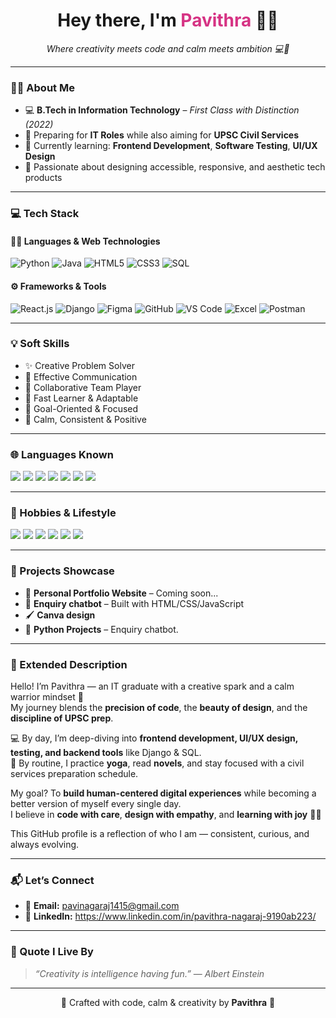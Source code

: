 <h1 align="center">Hey there, I'm <span style="color:#d63384;">Pavithra</span> 👩‍💻</h1>
<p align="center"><i>Where creativity meets code and calm meets ambition 💻🌸</i></p>

---

### 👩‍💻 About Me  
- 💻 **B.Tech in Information Technology** – *First Class with Distinction (2022)*  
- 🧠 Preparing for **IT Roles** while also aiming for **UPSC Civil Services**  
- 🌱 Currently learning: **Frontend Development**, **Software Testing**, **UI/UX Design**  
- 🎯 Passionate about designing accessible, responsive, and aesthetic tech products

---

### 💻 Tech Stack

#### 👩‍💻 Languages & Web Technologies  
![Python](https://img.shields.io/badge/Python-3776AB?style=flat-square&logo=python&logoColor=white)
![Java](https://img.shields.io/badge/Java-ED8B00?style=flat-square&logo=java&logoColor=white)
![HTML5](https://img.shields.io/badge/HTML5-e34c26?style=flat-square&logo=html5&logoColor=white)
![CSS3](https://img.shields.io/badge/CSS3-264de4?style=flat-square&logo=css3&logoColor=white)
![SQL](https://img.shields.io/badge/SQL-003B57?style=flat-square&logo=postgresql&logoColor=white)

#### ⚙️ Frameworks & Tools  
![React.js](https://img.shields.io/badge/React.js-61DAFB?style=flat-square&logo=react&logoColor=black)
![Django](https://img.shields.io/badge/Django-092E20?style=flat-square&logo=django&logoColor=white)
![Figma](https://img.shields.io/badge/Figma-F24E1E?style=flat-square&logo=figma&logoColor=white)
![GitHub](https://img.shields.io/badge/GitHub-181717?style=flat-square&logo=github&logoColor=white)
![VS Code](https://img.shields.io/badge/VSCode-007ACC?style=flat-square&logo=visual-studio-code&logoColor=white)
![Excel](https://img.shields.io/badge/Microsoft_Excel-217346?style=flat-square&logo=microsoft-excel&logoColor=white)
![Postman](https://img.shields.io/badge/Postman-FF6C37?style=flat-square&logo=postman&logoColor=white)

---

### 💡 Soft Skills
- ✨ Creative Problem Solver  
- 💬 Effective Communication  
- 🤝 Collaborative Team Player  
- 🧠 Fast Learner & Adaptable  
- 🎯 Goal-Oriented & Focused  
- 💖 Calm, Consistent & Positive

---

### 🌐 Languages Known
<p align="left">
  <img src="https://img.shields.io/badge/English-Fluent-blue?style=for-the-badge&logo=google-translate&logoColor=white"/>
  <img src="https://img.shields.io/badge/German-Intermediate-yellow?style=for-the-badge&logo=google-translate&logoColor=white"/>
  <img src="https://img.shields.io/badge/Tamil-Fluent-red?style=for-the-badge&logo=google-translate&logoColor=white"/>
  <img src="https://img.shields.io/badge/Kannada-Intermediate-yellow?style=for-the-badge&logo=google-translate&logoColor=white"/>
  <img src="https://img.shields.io/badge/Malayalam-Fluent-orange?style=for-the-badge&logo=google-translate&logoColor=white"/>
  <img src="https://img.shields.io/badge/Telugu-Beginner-lightgrey?style=for-the-badge&logo=google-translate&logoColor=white"/>
  <img src="https://img.shields.io/badge/Hindi-Beginner-lightgrey?style=for-the-badge&logo=google-translate&logoColor=white"/>
</p>

---

### 🌈 Hobbies & Lifestyle  
<p align="left">
  <img src="https://img.shields.io/badge/-UI/UX_Designing-%23f29e8e?style=for-the-badge&logo=figma&logoColor=white"/>
  <img src="https://img.shields.io/badge/-Dancing-%23ff69b4?style=for-the-badge&logo=music&logoColor=white"/>
  <img src="https://img.shields.io/badge/-Sports_Lover-%2300b894?style=for-the-badge&logo=dribbble&logoColor=white"/>
  <img src="https://img.shields.io/badge/-Yoga_Everyday-%23a29bfe?style=for-the-badge&logo=yoga&logoColor=white"/>
  <img src="https://img.shields.io/badge/-Novel_Reading-%23e17055?style=for-the-badge&logo=bookstack&logoColor=white"/>
  <img src="https://img.shields.io/badge/-UPSC_&_IT_Preparation-%23d63031?style=for-the-badge&logo=target&logoColor=white"/>
</p>

---

### 🌟 Projects Showcase
- 🎨 **Personal Portfolio Website** – Coming soon...  
- 🧠 **Enquiry chatbot** – Built with HTML/CSS/JavaScript  
- 🖌️ **Canva design**  
- 🐍 **Python Projects** – Enquiry chatbot.

---

### 📌 Extended Description

Hello! I’m Pavithra — an IT graduate with a creative spark and a calm warrior mindset 🌿  
My journey blends the **precision of code**, the **beauty of design**, and the **discipline of UPSC prep**.  

💻 By day, I’m deep-diving into **frontend development, UI/UX design, testing, and backend tools** like Django & SQL.  
📖 By routine, I practice **yoga**, read **novels**, and stay focused with a civil services preparation schedule.

My goal? To **build human-centered digital experiences** while becoming a better version of myself every single day.  
I believe in **code with care**, **design with empathy**, and **learning with joy** 🌸✨

This GitHub profile is a reflection of who I am — consistent, curious, and always evolving.

---

### 📬 Let’s Connect  
- 📧 **Email:** pavinagaraj1415@gmail.com  
- 🔗 **LinkedIn:** https://www.linkedin.com/in/pavithra-nagaraj-9190ab223/

---

### 💬 Quote I Live By  
> _“Creativity is intelligence having fun.”_ — *Albert Einstein*

---

<p align="center">
  💖 Crafted with code, calm & creativity by <strong>Pavithra</strong> 🌸
</p>
